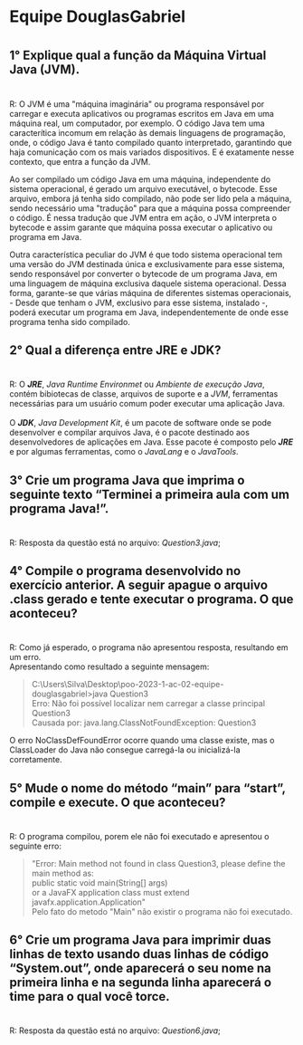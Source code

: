 # Equipe DouglasGabriel <h1>
#
## **1°** Explique qual a função da Máquina Virtual Java (JVM).
#
<p>R: O JVM é uma "máquina imaginária" ou programa responsável por carregar e executa aplicativos ou programas escritos em Java em uma máquina real, um computador, por exemplo. O código Java tem uma caracterítica incomum em relação às demais linguagens de programação, onde, o código Java é tanto compilado quanto interpretado, garantindo que haja comunicação com os mais variados dispositivos. E é exatamente nesse contexto, que entra a função da JVM.<br>
<p>Ao ser compilado um código Java em uma máquina, independente do sistema operacional, é gerado um arquivo executável, o bytecode. Esse arquivo, embora já tenha sido compilado, não pode ser lido pela a máquina, sendo necessário uma "tradução" para que a máquina possa compreender o código. É nessa tradução que JVM entra em ação, o JVM interpreta o bytecode e assim garante que máquina possa executar o aplicativo ou programa em Java.<br>
<p>Outra característica peculiar do JVM é que todo sistema operacional tem uma versão do JVM destinada única e exclusivamente para esse sistema, sendo responsável por converter o bytecode de um programa Java, em uma linguagem de máquina exclusiva daquele sistema operacional. Dessa forma, garante-se que várias máquina de diferentes sistemas operacionais, - Desde que tenham o JVM, exclusivo para esse sistema, instalado -, poderá executar um programa em Java, independentemente de onde esse programa tenha sido compilado.   

## **2°** Qual a diferença entre JRE e JDK?
#
R: O ***JRE***, _Java Runtime Environmet_ ou _Ambiente de execução Java_, contém bibiotecas de classe, arquivos de suporte e a _JVM_, ferramentas necessárias para um usuário comum poder executar uma aplicação Java.<br><br> 
O ***JDK***, _Java Development Kit_, é um pacote de software onde se pode desenvolver e compilar arquivos Java, é o pacote destinado aos desenvolvedores de aplicações em Java. Esse pacote é composto pelo ***JRE*** e por algumas ferramentas, como o _JavaLang_ e o _JavaTools_.<br>

## **3°** Crie um programa Java que imprima o seguinte texto “Terminei a primeira aula com um programa Java!”.
#
R: Resposta da questão está no arquivo: _Question3.java_;<br>

## **4°** Compile o programa desenvolvido no exercício anterior. A seguir apague o arquivo .class gerado e tente executar o programa. O que aconteceu?
#
R: Como já esperado, o programa não apresentou resposta, resultando em um erro.<br>
Apresentando como resultado a seguinte mensagem:<br>
>C:\Users\Silva\Desktop\poo-2023-1-ac-02-equipe-douglasgabriel>java Question3<br>
Erro: Não foi possível localizar nem carregar a classe principal Question3<br>
Causada por: java.lang.ClassNotFoundException: Question3<br>

O erro NoClassDefFoundError ocorre quando uma classe existe, mas o ClassLoader do Java não consegue carregá-la ou inicializá-la corretamente.

## **5°** Mude o nome do método “main” para “start”, compile e execute. O que aconteceu?
#
R: O programa compilou, porem ele não foi executado e apresentou o seguinte erro:<br>
>"Error: Main method not found in class Question3, please define the main method as:<br>
>   public static void main(String[] args)<br>
>or a JavaFX application class must extend javafx.application.Application"<br>
Pelo fato do metodo "Main" não existir o programa não foi executado.<br>

## **6°** Crie um programa Java para imprimir duas linhas de texto usando duas linhas de código “System.out”, onde aparecerá o seu nome na primeira linha e na segunda linha aparecerá o time para o qual você torce.
#
R: Resposta da questão está no arquivo: _Question6.java_;<br>